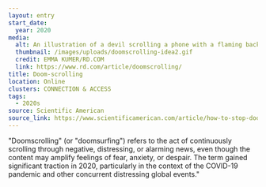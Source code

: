 ```yaml
---
layout: entry
start_date:
  year: 2020
media:
  alt: An illustration of a devil scrolling a phone with a flaming background
  thumbnail: /images/uploads/doomscrolling-idea2.gif
  credit: EMMA KUMER/RD.COM
  link: https://www.rd.com/article/doomscrolling/
title: Doom-scrolling
location: Online
clusters: CONNECTION & ACCESS
tags:
  - 2020s
source: Scientific American
source_link: https://www.scientificamerican.com/article/how-to-stop-doomscrolling-news-and-social-media/
---
```

"Doomscrolling" (or "doomsurfing") refers to the act of continuously scrolling through negative, distressing, or alarming news, even though the content may amplify feelings of fear, anxiety, or despair. The term gained significant traction in 2020, particularly in the context of the COVID-19 pandemic and other concurrent distressing global events."